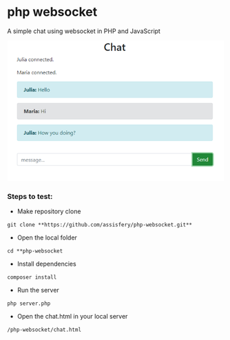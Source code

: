 # php websocket

A simple chat using websocket in PHP and JavaScript

![chat show case image](/showcase.png)

### Steps to test:
- Make repository clone 
```
git clone **https://github.com/assisfery/php-websocket.git**
```

- Open the local folder
```
cd **php-websocket
```

- Install dependencies
```
composer install
```

- Run the server
```
php server.php
```

- Open the chat.html in your local server
```
/php-websocket/chat.html
```